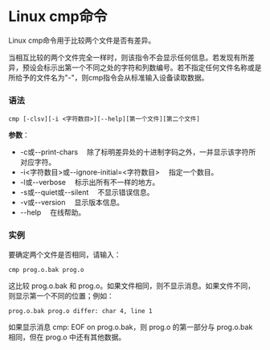 
# Linux cmp命令



Linux cmp命令用于比较两个文件是否有差异。

当相互比较的两个文件完全一样时，则该指令不会显示任何信息。若发现有所差异，预设会标示出第一个不同之处的字符和列数编号。若不指定任何文件名称或是所给予的文件名为"-"，则cmp指令会从标准输入设备读取数据。

### 语法

```
cmp [-clsv][-i <字符数目>][--help][第一个文件][第二个文件]
```

**参数**：

*   -c或--print-chars 　除了标明差异处的十进制字码之外，一并显示该字符所对应字符。
*   -i&lt;字符数目&gt;或--ignore-initial=&lt;字符数目&gt; 　指定一个数目。
*   -l或--verbose 　标示出所有不一样的地方。
*   -s或--quiet或--silent 　不显示错误信息。
*   -v或--version 　显示版本信息。
*   --help 　在线帮助。

### 实例

要确定两个文件是否相同，请输入：

```
cmp prog.o.bak prog.o 

```

这比较 prog.o.bak 和 prog.o。如果文件相同，则不显示消息。如果文件不同，则显示第一个不同的位置；例如：

```
prog.o.bak prog.o differ: char 4, line 1 

```

如果显示消息 cmp: EOF on prog.o.bak，则 prog.o 的第一部分与 prog.o.bak 相同，但在 prog.o 中还有其他数据。



